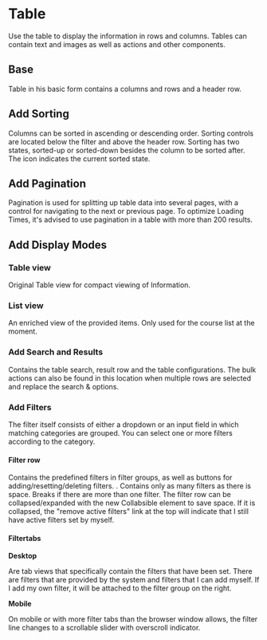 # Table
Use the table to display the information in rows and columns. Tables can contain text and images as well as actions and other components. 

## Base
Table in his basic form contains a columns and rows and a header row.

## Add Sorting
Columns can be sorted in ascending or descending order. Sorting controls are located below the filter and above the header row. Sorting has two states, sorted-up or sorted-down besides the column to be sorted after. The icon indicates the current sorted state.

## Add Pagination
Pagination is used for splitting up table data into several pages, with a control for navigating to the next or previous page.
To optimize Loading Times, it's advised to use pagination in a table with more than 200 results.

## Add Display Modes

### Table view
Original Table view for compact viewing of Information.

### List view
An enriched view of the provided items. Only used for the course list at the moment.

### Add Search and Results 
Contains the table search, result row and the table configurations. The bulk actions can also be found in this location when multiple rows are selected and replace the search & options.

### Add Filters
The filter itself consists of either a dropdown or an input field in which matching categories are grouped. You can select one or more filters according to the category.

#### Filter row
Contains the predefined filters in filter groups, as well as buttons for adding/resetting/deleting filters. . Contains only as many filters as there is space. Breaks if there are more than one filter. The filter row can be collapsed/expanded with the new Collabsible element to save space.
If it is collapsed, the "remove active filters" link at the top will indicate that I still have active filters set by myself.

#### Filtertabs
 **Desktop**

Are tab views that specifically contain the filters that have been set. There are filters that are provided by the system and filters that I can add myself. If I add my own filter, it will be attached to the filter group on the right.

**Mobile**

On mobile or with more filter tabs than the browser window allows, the filter line changes to a scrollable slider with overscroll indicator.


